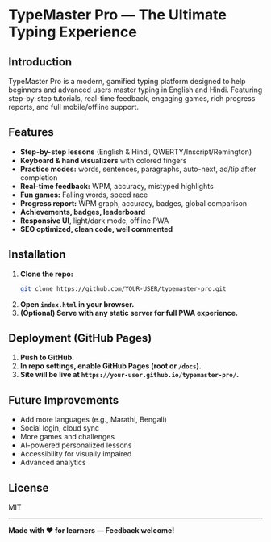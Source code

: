 # TypeMaster Pro — The Ultimate Typing Experience

## Introduction
TypeMaster Pro is a modern, gamified typing platform designed to help beginners and advanced users master typing in English and Hindi. Featuring step-by-step tutorials, real-time feedback, engaging games, rich progress reports, and full mobile/offline support.

## Features
- **Step-by-step lessons** (English & Hindi, QWERTY/Inscript/Remington)
- **Keyboard & hand visualizers** with colored fingers
- **Practice modes:** words, sentences, paragraphs, auto-next, ad/tip after completion
- **Real-time feedback:** WPM, accuracy, mistyped highlights
- **Fun games:** Falling words, speed race
- **Progress report:** WPM graph, accuracy, badges, global comparison
- **Achievements, badges, leaderboard**
- **Responsive UI**, light/dark mode, offline PWA
- **SEO optimized, clean code, well commented**

## Installation

1. **Clone the repo:**
   ```bash
   git clone https://github.com/YOUR-USER/typemaster-pro.git
   ```
2. **Open `index.html` in your browser.**
3. **(Optional) Serve with any static server for full PWA experience.**

## Deployment (GitHub Pages)

1. **Push to GitHub.**
2. **In repo settings, enable GitHub Pages (root or `/docs`).**
3. **Site will be live at `https://your-user.github.io/typemaster-pro/`.**

## Future Improvements
- Add more languages (e.g., Marathi, Bengali)
- Social login, cloud sync
- More games and challenges
- AI-powered personalized lessons
- Accessibility for visually impaired
- Advanced analytics

## License
MIT

---

**Made with ❤️ for learners — Feedback welcome!**
